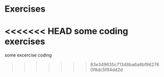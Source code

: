 Exercises
=========

<<<<<<< HEAD
some coding exercises
=======
some excercise coding 
>>>>>>> 83e349635c71348ba6a6bf962760f8dc5f94dd2d
